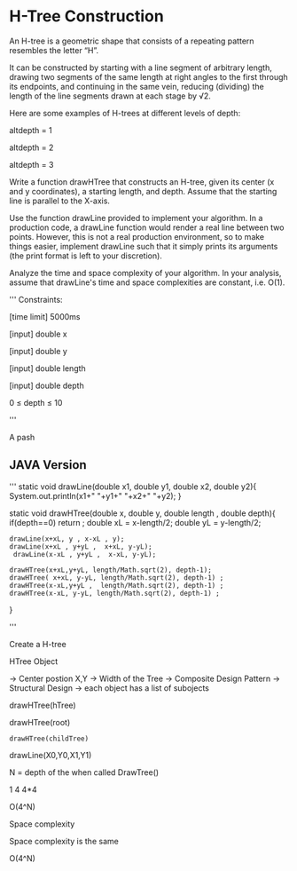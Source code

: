 # H-Tree Construction

An H-tree is a geometric shape that consists of a repeating pattern resembles the letter “H”.

It can be constructed by starting with a line segment of arbitrary length, drawing two segments of the same length at right angles to the first through its endpoints, and continuing in the same vein, reducing (dividing) the length of the line segments drawn at each stage by √2.

Here are some examples of H-trees at different levels of depth:

altdepth = 1

altdepth = 2

altdepth = 3

Write a function drawHTree that constructs an H-tree, given its center (x and y coordinates), a starting length, and depth. Assume that the starting line is parallel to the X-axis.

Use the function drawLine provided to implement your algorithm. In a production code, a drawLine function would render a real line between two points. However, this is not a real production environment, so to make things easier, implement drawLine such that it simply prints its arguments (the print format is left to your discretion).

Analyze the time and space complexity of your algorithm. In your analysis, assume that drawLine's time and space complexities are constant, i.e. O(1).

'''
Constraints:

[time limit] 5000ms

[input] double x

[input] double y

[input] double length

[input] double depth

0 ≤ depth ≤ 10

'''

A pash





## JAVA Version

'''
 static void drawLine(double x1, double y1, double x2, double y2){
    System.out.println(x1+" "+y1+" "+x2+" "+y2);
  }
  
  static void drawHTree(double x, double y, double length , double depth){
    if(depth==0) return ;
    double xL = x-length/2;
    double yL = y-length/2;
    
    drawLine(x+xL, y , x-xL , y);
    drawLine(x+xL , y+yL ,  x+xL, y-yL);
     drawLine(x-xL , y+yL ,  x-xL, y-yL);
    
    drawHTree(x+xL,y+yL, length/Math.sqrt(2), depth-1);
    drawHTree( x+xL, y-yL, length/Math.sqrt(2), depth-1) ;
    drawHTree(x-xL,y+yL ,  length/Math.sqrt(2), depth-1) ;
    drawHTree(x-xL, y-yL, length/Math.sqrt(2), depth-1) ;
      
  }

'''

Create a H-tree


HTree Object

-> Center postion X,Y
-> Width of the Tree
-> Composite Design Pattern
    -> Structural Design 
    -> each object has a list of subojects


drawHTree(hTree)

drawHTree(root)

    drawHTree(childTree)

drawLine(X0,Y0,X1,Y1)



N = depth of the when called DrawTree()

1
4
4*4

O(4^N)

Space complexity

Space complexity is the same

O(4^N)






